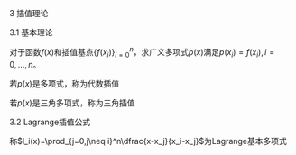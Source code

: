 3 插值理论

3.1 基本理论

对于函数$f(x)$和插值基点$\{f(x_i)\}_{i=0}^n$，求广义多项式$p(x)$满足$p(x_i)=f(x_i),i=0,\dots,n$。

若$p(x)$是多项式，称为代数插值

若$p(x)$是三角多项式，称为三角插值

3.2 Lagrange插值公式

称$l_i(x)=\prod_{j=0,j\neq i}^n\dfrac{x-x_j}{x_i-x_j}$为Lagrange基本多项式



